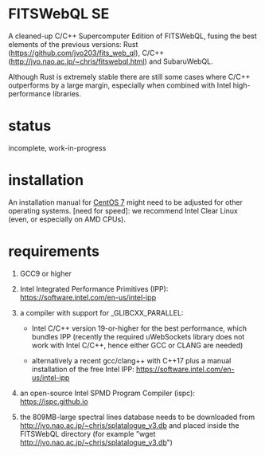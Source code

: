 # FITSWebQL SE
A cleaned-up C/C++ Supercomputer Edition of FITSWebQL, fusing the best elements of the previous versions: Rust (https://github.com/jvo203/fits_web_ql), C/C++ (http://jvo.nao.ac.jp/~chris/fitswebql.html) and SubaruWebQL.

Although Rust is extremely stable there are still some cases where C/C++ outperforms by a large margin, especially when combined with Intel high-performance libraries.

# status
incomplete, work-in-progress

# installation
An installation manual for [CentOS 7](CentOS7.md) might need to be adjusted for other operating systems. [need for speed]: we recommend Intel Clear Linux (even, or especially on AMD CPUs).

# requirements
1. GCC9 or higher
2. Intel Integrated Performance Primitives (IPP): https://software.intel.com/en-us/intel-ipp

3. a compiler with support for _GLIBCXX_PARALLEL:

    * Intel C/C++ version 19-or-higher for the best performance, which bundles IPP (recently the required uWebSockets library does not work with Intel C/C++, hence either GCC or CLANG are needed)

    * alternatively a recent gcc/clang++ with C++17 plus a manual installation of the free Intel IPP: https://software.intel.com/en-us/intel-ipp

4. an open-source Intel SPMD Program Compiler (ispc): https://ispc.github.io

5. the 809MB-large spectral lines database needs to be downloaded from http://jvo.nao.ac.jp/~chris/splatalogue_v3.db and placed inside the FITSWebQL directory (for example "wget http://jvo.nao.ac.jp/~chris/splatalogue_v3.db")

